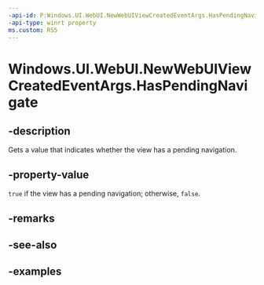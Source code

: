 ```yaml
---
-api-id: P:Windows.UI.WebUI.NewWebUIViewCreatedEventArgs.HasPendingNavigate
-api-type: winrt property
ms.custom: RS5
---
```


<!-- Property syntax.
public bool HasPendingNavigate { get; }
-->

# Windows.UI.WebUI.NewWebUIViewCreatedEventArgs.HasPendingNavigate

## -description

Gets a value that indicates whether the view has a pending navigation.

## -property-value

`true` if the view has a pending navigation; otherwise, `false`.

## -remarks

## -see-also

## -examples

